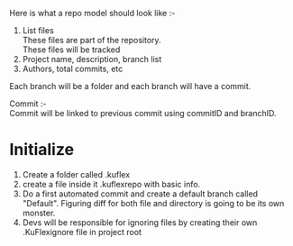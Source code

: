 
Here is what a repo model should look like :- <br>
1. List<String> files <br>
These files are part of the repository. <br>
These files will be tracked
2. Project name, description, branch list
3. Authors, total commits, etc

Each branch will be a folder and each branch will have a commit. <br>

Commit :- <br>
Commit will be linked to previous commit using commitID and branchID.


# Initialize
1. Create a folder called .kuflex
2. create a file inside it .kuflexrepo with basic info.
3. Do a first automated commit and create a default branch called "Default". Figuring diff for both file and directory is going to be its own monster.
4. Devs will be responsible for ignoring files by creating their own .KuFlexignore file in project root

